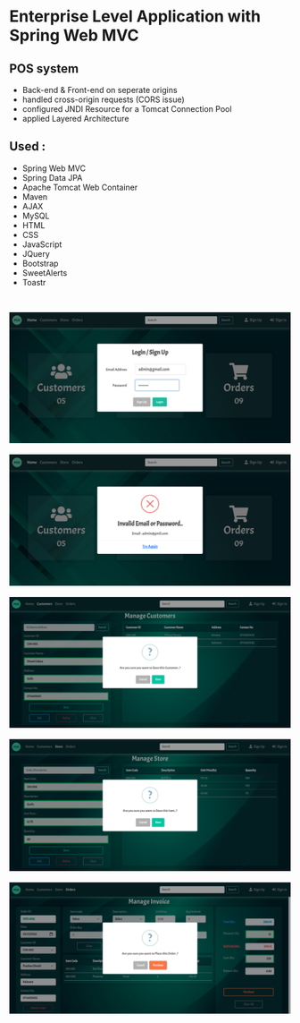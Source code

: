 # Enterprise Level Application with Spring Web MVC

## POS system 
- Back-end & Front-end on seperate origins
- handled cross-origin requests (CORS issue)
- configured JNDI Resource for a Tomcat Connection Pool
- applied Layered Architecture 

## Used :

- Spring Web MVC
- Spring Data JPA
- Apache Tomcat Web Container
- Maven
- AJAX
- MySQL
- HTML
- CSS
- JavaScript
- JQuery
- Bootstrap
- SweetAlerts
- Toastr

<br>

<img src = "FrontEnd/assets/images/pos/loginPage.png" alt = "sample"> <br><br>
<img src = "FrontEnd/assets/images/pos/loginFail.png" alt = "sample"> <br><br>
<img src = "FrontEnd/assets/images/pos/customerPage.png" alt = "sample"> <br><br>
<img src = "FrontEnd/assets/images/pos/itemPage.png" alt = "sample"> <br><br>
<img src = "FrontEnd/assets/images/pos/invoicePage.png" alt = "sample">
